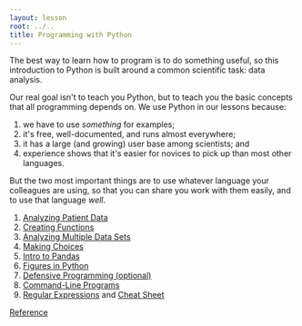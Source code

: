 ```yaml
---
layout: lesson
root: ../..
title: Programming with Python
---
```

The best way to learn how to program is to do something useful,
so this introduction to Python is built around a common scientific task:
data analysis.

Our real goal isn't to teach you Python,
but to teach you the basic concepts that all programming depends on.
We use Python in our lessons because:

1.  we have to use *something* for examples;
2.  it's free, well-documented, and runs almost everywhere;
3.  it has a large (and growing) user base among scientists; and
4.  experience shows that it's easier for novices to pick up than most other languages.

But the two most important things are
to use whatever language your colleagues are using,
so that you can share you work with them easily,
and to use that language *well*.

<div class="toc" markdown="1">

1.  [Analyzing Patient Data](01-numpy.html)
2.  [Creating Functions](02-func.html)
3.  [Analyzing Multiple Data Sets](03-loop.html)
4.  [Making Choices](04-cond.html)
5.  [Intro to Pandas](Pandas-Lesson.html)
6.  [Figures in 
Python](http://nbviewer.ipython.org/url/www.eoas.ubc.ca/~kramosmu/PlotsPythonExtraLesson.ipynb)
7.  [Defensive Programming (optional)](05-defensive.html)
8.  [Command-Line Programs](06-cmdline.html)
9.  [Regular Expressions](RegEx.html) and [Cheat 
Sheet](Python_RegEx_Cheatsheet.txt)

[Reference](../ref/03-python.html)

</div>
